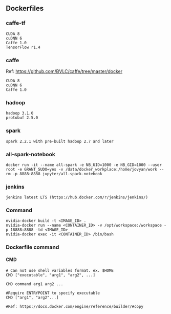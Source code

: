 ## Dockerfiles

### caffe-tf
```
CUDA 8
cuDNN 6
Caffe 1.0
TensorFlow r1.4
```
### caffe
Ref: https://github.com/BVLC/caffe/tree/master/docker
```
CUDA 8
cuDNN 6
Caffe 1.0
```

### hadoop
```
hadoop 3.1.0
protobuf 2.5.0
```

### spark
```
spark 2.2.1 with pre-built hadoop 2.7 and later 
```

### all-spark-notebook
```
docker run -it --name all-spark -e NB_UID=1000 -e NB_GID=1000 --user root -e GRANT_SUDO=yes -v /data/docker_workplace:/home/jovyan/work --rm -p 8888:8888 jupyter/all-spark-notebook
```

### jenkins
```
jenkins latest LTS (https://hub.docker.com/r/jenkins/jenkins/)
```

### Command
```
nvidia-docker build -t <IMAGE_ID> .
nvidia-docker run --name <CONTAINER_ID> -v /opt/workspace:/workspace -p 18888:8888 -td <IMAGE_ID>
nvidia-docker exec -it <CONTAINER_ID> /bin/bash
```

### Dockerfile command
#### CMD
```
# Can not use shell variables format. ex. $HOME
CMD ["executable", "arg1", "arg2", ...]

CMD command arg1 arg2 ...

#Require ENTRYPOINT to specify executable
CMD ["arg1", "arg2"...]

#Ref: https://docs.docker.com/engine/reference/builder/#copy
```
